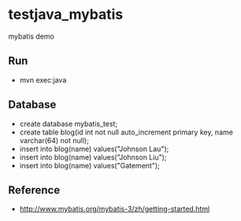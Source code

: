 # testjava_mybatis
mybatis demo

## Run
* mvn exec:java

## Database
* create database mybatis_test;
* create table blog(id int not null auto_increment primary key, name varchar(64) not null);
* insert into blog(name) values("Johnson Lau");
* insert into blog(name) values("Johnson Liu");
* insert into blog(name) values("Gatement");

## Reference
* http://www.mybatis.org/mybatis-3/zh/getting-started.html